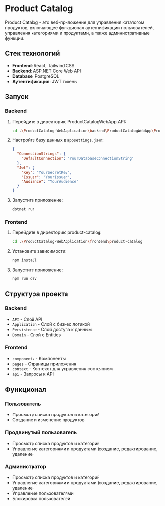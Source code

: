 # Product Catalog

Product Catalog - это веб-приложение для управления каталогом продуктов, включающее функционал аутентификации пользователей, управления категориями и продуктами, а также административные функции.

## Стек технологий

- **Frontend**: React, Tailwind CSS
- **Backend**: ASP.NET Core Web API
- **Database**: PostgreSQL
- **Аутентификация**: JWT токены

## Запуск

### Backend

1. Перейдите в директорию ProductCatalogWebApp.API:
    ```bash
    cd .\ProductCatalog-WebApplication\backend\ProductCatalogWebApp\ProductCatalogWebApp.API
    ```

2. Настройте базу данных в `appsettings.json`:

    ```json
    {
      "ConnectionStrings": {
        "DefaultConnection": "YourDatabaseConnectionString"
      },
      "Jwt": {
        "Key": "YourSecretKey",
        "Issuer": "YourIssuer",
        "Audience": "YourAudience"
      }
    }
    ```

3. Запустите приложение:
    ```bash
    dotnet run
    ```

### Frontend

1. Перейдите в директорию product-catalog:
    ```bash
    cd .\ProductCatalog-WebApplication\frontend\product-catalog
    ```

2. Установите зависимости:
    ```bash
    npm install
    ```

3. Запустите приложение:
    ```bash
    npm run dev
    ```

## Структура проекта

### Backend

- `API` - Слой API
- `Application` - Слой с бизнес логикой
- `Persistence` - Слой доступа к данным
- `Domain` - Слой с Entities

### Frontend

- `components` - Компоненты
- `pages` - Страницы приложения
- `context` - Контекст для управления состоянием
- `api` - Запросы к API

## Функционал

### Пользователь

- Просмотр списка продуктов и категорий
- Создание и изменение продуктов

### Продвинутый пользователь

- Просмотр списка продуктов и категорий
- Управление категориями и продуктами (создание, редактирование, удаление)

### Администратор

- Просмотр списка продуктов и категорий
- Управление категориями и продуктами (создание, редактирование, удаление)
- Управление пользователями
- Блокировка пользователей
